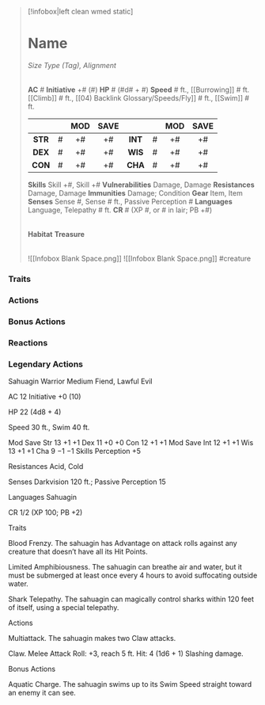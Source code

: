 > [!infobox|left clean wmed static]
> # Name
> *Size Type (Tag), Alignment*
> 
> | |
> | - |
> **AC** # **Initiative** +# (#)
> **HP** # (#d# + #)
> **Speed** # ft., [[Burrowing]] # ft. [[Climb]] # ft., [[04) Backlink Glossary/Speeds/Fly]] # ft., [[Swim]] # ft.
> 
> | | | MOD | SAVE | | | MOD | SAVE |
> | :-: | :-: | :-: | :-: | :-: | :-: | :-: | :-: |
> | **STR** | # | +# | +# | **INT** | # | +# | +# | 
> | **DEX** | # | +# | +# | **WIS** | # | +# | +# |
> | **CON** | # | +# | +# | **CHA** | # | +# | +# |
> **Skills** Skill +#, Skill +#
> **Vulnerabilities** Damage, Damage
> **Resistances** Damage, Damage
> **Immunities** Damage; Condition
> **Gear** Item, Item
> **Senses** Sense #, Sense # ft., Passive Perception #
> **Languages** Language, Telepathy # ft.
> **CR** # (XP #, or # in lair; PB +#)
>
> | |
> | - |
> **Habitat**
> **Treasure**
> 
> | |
> | - |
> ![[Infobox Blank Space.png]]
> ![[Infobox Blank Space.png]]
> #creature 


### Traits
### Actions
### Bonus Actions
### Reactions
### Legendary Actions
Sahuagin Warrior
Medium Fiend, Lawful Evil

AC 12 Initiative +0 (10)

HP 22 (4d8 + 4)

Speed 30 ft., Swim 40 ft.

Mod	Save
Str	13	+1	+1
Dex	11	+0	+0
Con	12	+1	+1
Mod	Save
Int	12	+1	+1
Wis	13	+1	+1
Cha	9	−1	−1
Skills Perception +5

Resistances Acid, Cold

Senses Darkvision 120 ft.; Passive Perception 15

Languages Sahuagin

CR 1/2 (XP 100; PB +2)

Traits

Blood Frenzy. The sahuagin has Advantage on attack rolls against any creature that doesn’t have all its Hit Points.

Limited Amphibiousness. The sahuagin can breathe air and water, but it must be submerged at least once every 4 hours to avoid suffocating outside water.

Shark Telepathy. The sahuagin can magically control sharks within 120 feet of itself, using a special telepathy.

Actions

Multiattack. The sahuagin makes two Claw attacks.

Claw. Melee Attack Roll: +3, reach 5 ft. Hit: 4 (1d6 + 1) Slashing damage.

Bonus Actions

Aquatic Charge. The sahuagin swims up to its Swim Speed straight toward an enemy it can see.
